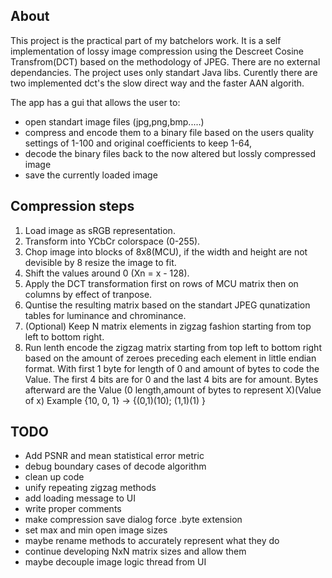 ## About

This project is the practical part of my batchelors work. It is a self implementation of lossy image compression using the Descreet Cosine Transfrom(DCT) based on the methodology of JPEG. There are no external dependancies. The project uses only standart Java libs. Curently there are two implemented dct's the slow direct way and the faster AAN algorith.

The app has a gui that allows the user to:

- open standart image files (jpg,png,bmp.....) 
- compress and encode them to a binary file based on the users quality settings of 1-100 and original coefficients to keep 1-64, 
- decode the binary files back to the now altered but lossly compressed image
- save the currently loaded image

## Compression steps

1. Load image as sRGB representation.
2. Transform into YCbCr colorspace (0-255).
3. Chop image into blocks of 8x8(MCU), if the width and height are not devisible by 8 resize the image to fit.
4. Shift the values around 0 (Xn = x - 128).
5. Apply the DCT transformation first on rows of MCU matrix then on columns by effect of tranpose.
6. Quntise the resulting matrix based on the standart JPEG qunatization tables for luminance and chrominance.
7. (Optional) Keep N matrix elements in zigzag fashion starting from top left to bottom right.
8. Run lenth encode the zigzag matrix starting from top left to bottom right based on the amount of zeroes preceding each element in little endian format. With first 1 byte for length of 0 and amount of bytes to code the Value. The first 4 bits are for 0 and the last 4 bits are for amount. Bytes afterward are the Value 
(0 length,amount of bytes to represent X)(Value of x)
Example {10, 0, 1} -> {(0,1)(10); (1,1)(1)  }


## TODO

- Add PSNR and mean statistical error metric
- debug boundary cases of decode algorithm
- clean up code
- unify repeating zigzag methods
- add loading message to UI
- write proper comments
- make compression save dialog force .byte extension
- set max and min open image sizes
- maybe rename methods to accurately represent what they do
- continue developing NxN matrix sizes and allow them
- maybe decouple image logic thread from UI